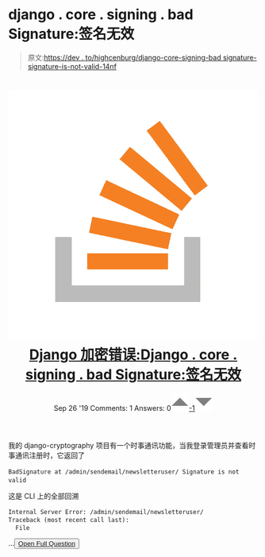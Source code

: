 # django . core . signing . bad Signature:签名无效

> 原文:[https://dev . to/highcenburg/django-core-signing-bad signature-signature-is-not-valid-14nf](https://dev.to/highcenburg/django-core-signing-badsignature-signature-is-not-valid-14nf)

<header>

# ![](img/5dbb32dd8e7a84fd6febfe0cdccb56ed.png) [ Django 加密错误:Django . core . signing . bad Signature:签名无效](https://stackoverflow.com/questions/58112669/django-cryptography-error-django-core-signing-badsignature-signature-is-not-v)

Sep 26 '19 Comments: 1 Answers: 0[![](img/a065da4e8eb02494bbdf9da25e72307b.png)-1![](img/0a5dbf7e796d422711f0ba4f7b944281.png)](https://stackoverflow.com/questions/58112669/django-cryptography-error-django-core-signing-badsignature-signature-is-not-v) </header>

我的 django-cryptography 项目有一个时事通讯功能，当我登录管理员并查看时事通讯注册时，它返回了

`BadSignature at /admin/sendemail/newsletteruser/ Signature is not valid`

这是 CLI 上的全部回溯

```
Internal Server Error: /admin/sendemail/newsletteruser/
Traceback (most recent call last):
  File
```

…<button class="ltag__stackexchange--btn" type="button">[Open Full Question](https://stackoverflow.com/questions/58112669/django-cryptography-error-django-core-signing-badsignature-signature-is-not-v)</button>